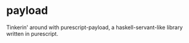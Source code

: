 # payload
Tinkerin' around with purescript-payload, a haskell-servant-like library written in purescript.
